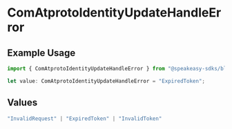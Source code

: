 # ComAtprotoIdentityUpdateHandleError

## Example Usage

```typescript
import { ComAtprotoIdentityUpdateHandleError } from "@speakeasy-sdks/bluesky/models/errors";

let value: ComAtprotoIdentityUpdateHandleError = "ExpiredToken";
```

## Values

```typescript
"InvalidRequest" | "ExpiredToken" | "InvalidToken"
```